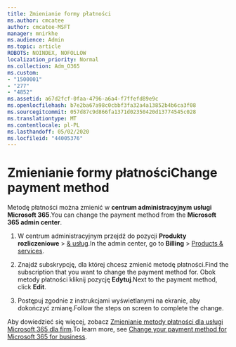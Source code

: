 ```yaml
---
title: Zmienianie formy płatności
ms.author: cmcatee
author: cmcatee-MSFT
manager: mnirkhe
ms.audience: Admin
ms.topic: article
ROBOTS: NOINDEX, NOFOLLOW
localization_priority: Normal
ms.collection: Adm_O365
ms.custom:
- "1500001"
- "277"
- "4852"
ms.assetid: a67d2fcf-0faa-4796-a6a4-f7ffefd89e9c
ms.openlocfilehash: b7e2ba67a98c0cbbf3fa32a4a13852b4b6ca3f08
ms.sourcegitcommit: 057d87c9d866fa1371d02350420d13774545c028
ms.translationtype: MT
ms.contentlocale: pl-PL
ms.lasthandoff: 05/02/2020
ms.locfileid: "44005376"
---
```

# <a name="change-payment-method"></a><span data-ttu-id="b282c-102">Zmienianie formy płatności</span><span class="sxs-lookup"><span data-stu-id="b282c-102">Change payment method</span></span>

<span data-ttu-id="b282c-103">Metodę płatności można zmienić w **centrum administracyjnym usługi Microsoft 365**.</span><span class="sxs-lookup"><span data-stu-id="b282c-103">You can change the payment method from the **Microsoft 365 admin center**.</span></span>
  
1. <span data-ttu-id="b282c-104">W centrum administracyjnym przejdź do pozycji **Produkty rozliczeniowe** \> [& usług](https://go.microsoft.com/fwlink/p/?linkid=842054).</span><span class="sxs-lookup"><span data-stu-id="b282c-104">In the admin center, go to **Billing** \> [Products & services](https://go.microsoft.com/fwlink/p/?linkid=842054).</span></span>

2. <span data-ttu-id="b282c-105">Znajdź subskrypcję, dla której chcesz zmienić metodę płatności.</span><span class="sxs-lookup"><span data-stu-id="b282c-105">Find the subscription that you want to change the payment method for.</span></span> <span data-ttu-id="b282c-106">Obok metody płatności kliknij pozycję **Edytuj**.</span><span class="sxs-lookup"><span data-stu-id="b282c-106">Next to the payment method, click **Edit**.</span></span>

3. <span data-ttu-id="b282c-107">Postępuj zgodnie z instrukcjami wyświetlanymi na ekranie, aby dokończyć zmianę.</span><span class="sxs-lookup"><span data-stu-id="b282c-107">Follow the steps on screen to complete the change.</span></span>

<span data-ttu-id="b282c-108">Aby dowiedzieć się więcej, zobacz [Zmienianie metody płatności dla usługi Microsoft 365 dla firm](https://docs.microsoft.com/office365/admin/subscriptions-and-billing/change-payment-method).</span><span class="sxs-lookup"><span data-stu-id="b282c-108">To learn more, see [Change your payment method for Microsoft 365 for business](https://docs.microsoft.com/office365/admin/subscriptions-and-billing/change-payment-method).</span></span>
